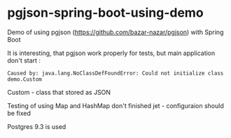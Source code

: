 pgjson-spring-boot-using-demo
=============================

Demo of using pgjson (https://github.com/bazar-nazar/pgjson) with Spring Boot

It is interesting, that pgjson work properly for tests, but main application don't start :
```
Caused by: java.lang.NoClassDefFoundError: Could not initialize class demo.Custom
```
Custom - class that stored as JSON

Testing of using Map and HashMap don't finished jet - configuraion should be fixed

Postgres 9.3 is used
